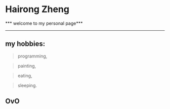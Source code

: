 # Hairong Zheng
*** welcome to my personal page***

 --------
## my hobbies:

> programming,    

> painting,    

> eating,    

> sleeping.    




## OvO
